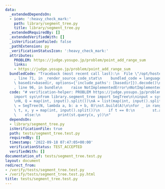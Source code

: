 ```yaml
---
data:
  _extendedDependsOn:
  - icon: ':heavy_check_mark:'
    path: library/segment_tree.py
    title: library/segment_tree.py
  _extendedRequiredBy: []
  _extendedVerifiedWith: []
  _isVerificationFailed: false
  _pathExtension: py
  _verificationStatusIcon: ':heavy_check_mark:'
  attributes:
    PROBLEM: https://judge.yosupo.jp/problem/point_add_range_sum
    links:
    - https://judge.yosupo.jp/problem/point_add_range_sum
  bundledCode: "Traceback (most recent call last):\n  File \"/opt/hostedtoolcache/PyPy/3.7.13/x64/site-packages/onlinejudge_verify/documentation/build.py\"\
    , line 71, in _render_source_code_stat\n    bundled_code = language.bundle(stat.path,\
    \ basedir=basedir, options={'include_paths': [basedir]}).decode()\n  File \"/opt/hostedtoolcache/PyPy/3.7.13/x64/site-packages/onlinejudge_verify/languages/python.py\"\
    , line 96, in bundle\n    raise NotImplementedError\nNotImplementedError\n"
  code: "# verification-helper: PROBLEM https://judge.yosupo.jp/problem/point_add_range_sum\n\
    import sys\nfrom library.segment_tree import SegTree\n\ninput = sys.stdin.readline\n\
    \nN, Q = map(int, input().split())\nA = list(map(int, input().split()))\n\nst\
    \ = SegTree(N, lambda a, b: a + b, 0)\nst.build(A)\n\nfor _ in range(Q):\n   \
    \ t, x, y = map(int, input().split())\n    if t == 0:\n        st.add(x, y)\n\
    \    else:\n        print(st.query(x, y))\n"
  dependsOn:
  - library/segment_tree.py
  isVerificationFile: true
  path: tests/segment_tree.test.py
  requiredBy: []
  timestamp: '2022-09-18 07:47:05+00:00'
  verificationStatus: TEST_ACCEPTED
  verifiedWith: []
documentation_of: tests/segment_tree.test.py
layout: document
redirect_from:
- /verify/tests/segment_tree.test.py
- /verify/tests/segment_tree.test.py.html
title: tests/segment_tree.test.py
---
```


